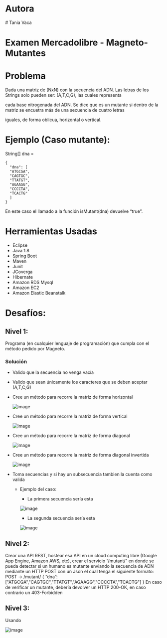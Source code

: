 
# Autora
﻿# Tania Vaca
 
# Examen Mercadolibre - Magneto-Mutantes

# Problema

Dada una matriz de (NxN) con la secuencia del ADN. Las letras de los Strings solo pueden ser: (A,T,C,G), las cuales representa 

cada base nitrogenada del ADN. Se dice que es un mutante si dentro de la matriz se encuetra más de una secuencia de cuatro letras

iguales, de forma oblicua, horizontal o vertical.

# Ejemplo (Caso mutante):

String[] dna = 

    {
      "dna": [
      "ATGCGA", 
      "CAGTGC",
      "TTATGT",
      "AGAAGG",
      "CCCCTA",
      "TCACTG"
      ]
    }
    
En este caso el llamado a la función isMutant(dna) devuelve “true”.

# Herramientas Usadas
-  Eclipse 
-  Java 1.8
-  Spring Boot
-  Maven
-  Junit
-  JCoverga
-  Hibernate
-  Amazon RDS Mysql 
-  Amazon EC2
-  Amazon Elastic Beanstalk

# Desafíos:

## Nivel 1:
   Programa (en cualquier lenguaje de programación) que cumpla con el método pedido por Magneto.
### Solución
   - Valido que la secuencia no venga vacía
   - Valido que sean únicamente los caracteres que se deben aceptar (A,T,C,G)
   - Cree un método para recorre la matriz de forma horizontal
     
     ![image](https://user-images.githubusercontent.com/16779783/116491130-c4f95980-a85e-11eb-924f-d3dd040ee23c.png)

   - Cree un método para recorre la matriz de forma vertical

     ![image](https://user-images.githubusercontent.com/16779783/116491595-dd1da880-a85f-11eb-9b2e-eebf39a82e8a.png)
     
   - Cree un método para recorre la matriz de forma diagonal

     ![image](https://user-images.githubusercontent.com/16779783/116491722-25d56180-a860-11eb-86d7-0632e8e08002.png)
     
   - Cree un método para recorre la matriz de forma diagonal invertida

     ![image](https://user-images.githubusercontent.com/16779783/116491757-3be32200-a860-11eb-9dcc-b0c6436c293f.png)

   - Toma secuencias y si hay un subsecuencia tambien la cuenta como valida
     - Ejemplo del caso:
       - La primera secuencia sería esta
       
       ![image](https://user-images.githubusercontent.com/16779783/116491654-fde5fe00-a85f-11eb-9924-0f2faae92102.png)
       - La segunda secuencia sería esta

       ![image](https://user-images.githubusercontent.com/16779783/116491625-ec045b00-a85f-11eb-94fd-9419704a3e6d.png)

     


## Nivel 2:
Crear una API REST, hostear esa API en un cloud computing libre (Google App Engine,
Amazon AWS, etc), crear el servicio “/mutant/” en donde se pueda detectar si un humano es
mutante enviando la secuencia de ADN mediante un HTTP POST con un Json el cual tenga el
siguiente formato:
POST → /mutant/
{
“dna”:["ATGCGA","CAGTGC","TTATGT","AGAAGG","CCCCTA","TCACTG"]
}
En caso de verificar un mutante, debería devolver un HTTP 200-OK, en caso contrario un
403-Forbidden

## Nivel 3:
 
Usando 

![image](https://user-images.githubusercontent.com/16779783/116487709-35e84380-a856-11eb-8109-219aef5691ff.png)


